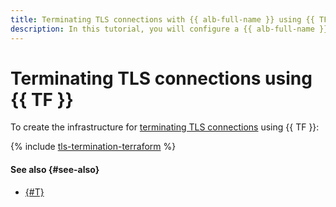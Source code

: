 ```yaml
---
title: Terminating TLS connections with {{ alb-full-name }} using {{ TF }}
description: In this tutorial, you will configure a {{ alb-full-name }} load balancer to terminate TLS connections using a certificate from {{ certificate-manager-full-name }} and to redirect HTTP requests to HTTPS using {{ TF }}.
---
```


# Terminating TLS connections using {{ TF }}

To create the infrastructure for [terminating TLS connections](index.md) using {{ TF }}:

{% include [tls-termination-terraform](../../../_tutorials/security/tls-termination-terraform.md) %}

#### See also {#see-also}

* [{#T}](console.md)